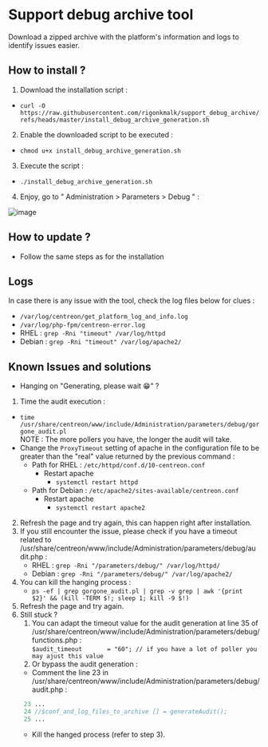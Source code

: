 # Support debug archive tool
Download a zipped archive with the platform's information and logs to identify issues easier.

## How to install ?

1. Download the installation script : 
- ```curl -O https://raw.githubusercontent.com/rigonkmalk/support_debug_archive/refs/heads/master/install_debug_archive_generation.sh```
2. Enable the downloaded script to be executed :
- ```chmod u+x install_debug_archive_generation.sh```
3. Execute the script :
- ```./install_debug_archive_generation.sh```
4. Enjoy, go to " Administration  >  Parameters  >  Debug " :

<img alt="image" src="https://github.com/ykacherCentreon/support_debug_archive/assets/85548802/ba40fe1c-b8b1-4b93-9e5e-8106e5ad8c7e">

## How to update ?

- Follow the same steps as for the installation

## Logs

In case there is any issue with the tool, check the log files below for clues :
- ```/var/log/centreon/get_platform_log_and_info.log```
- ```/var/log/php-fpm/centreon-error.log```
- RHEL : ```grep -Rni "timeout" /var/log/httpd```
- Debian : ```grep -Rni "timeout" /var/log/apache2/```

## Known Issues and solutions
  
- Hanging on "Generating, please wait 😁" ?
1. Time the audit execution : 
- ```time /usr/share/centreon/www/include/Administration/parameters/debug/gorgone_audit.pl``` <br/>
NOTE : The more pollers you have, the longer the audit will take.
- Change the ```ProxyTimeout``` setting of apache in the configuration file to be greater than the "real" value returned by the previous command :
  - Path for RHEL   : ```/etc/httpd/conf.d/10-centreon.conf```
    - Restart apache
      - ```systemctl restart httpd```
  - Path for Debian : ```/etc/apache2/sites-available/centreon.conf```
    - Restart apache
      - ```systemctl restart apache2```
 
2. Refresh the page and try again, this can happen right after installation.
3. If you still encounter the issue, please check if you have a timeout related to /usr/share/centreon/www/include/Administration/parameters/debug/audit.php :
    - RHEL : ```grep -Rni "/parameters/debug/" /var/log/httpd/```
    - Debian : ```grep -Rni "/parameters/debug/" /var/log/apache2/```
4. You can kill the hanging process :
     - ```ps -ef | grep gorgone_audit.pl | grep -v grep | awk '{print $2}' && (kill -TERM $!; sleep 1; kill -9 $!)```
5. Refresh the page and try again.
6. Still stuck ? 
   1. You can adapt the timeout value for the audit generation at line 35 of /usr/share/centreon/www/include/Administration/parameters/debug/functions.php :  
   ```$audit_timeout       = "60"; // if you have a lot of poller you may ajust this value```
   2. Or bypass the audit generation :
     - Comment the line 23 in /usr/share/centreon/www/include/Administration/parameters/debug/audit.php :
     ```php   
      23 ...
      24 //$conf_and_log_files_to_archive [] = generateAudit();
      25 ...
      ```
     - Kill the hanged process (refer to step 3).
